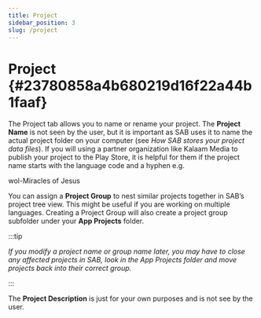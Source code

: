 ```yaml
---
title: Project
sidebar_position: 3
slug: /project
---
```




# Project {#23780858a4b680219d16f22a44b1faaf}


The Project tab allows you to name or rename your project. The **Project Name** is not seen by the user, but it is important as SAB uses it to name the actual project folder on your computer (see _How SAB stores your project data files_). If you will using a partner organization like Kalaam Media to publish your project to the Play Store, it is helpful for them if the project name starts with the language code and a hyphen e.g.


wol-Miracles of Jesus


You can assign a **Project Group** to nest similar projects together in SAB’s project tree view. This might be useful if you are working on multiple languages. Creating a Project Group will also create a project group subfolder under your **App Projects** folder.


:::tip

_If you modify a project name or group name later, you may have to close any affected projects in SAB, look in the App Projects folder and move projects back into their correct group._

:::




The **Project Description** is just for your own purposes and is not see by the user.

